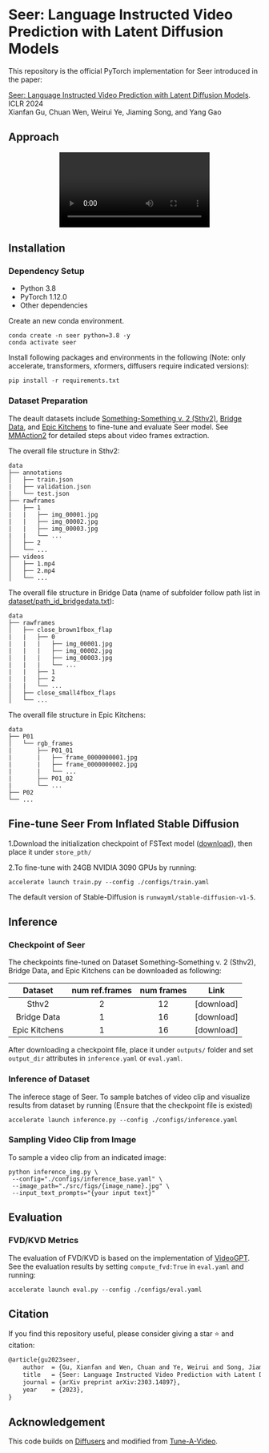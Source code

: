 # Seer: Language Instructed Video Prediction with Latent Diffusion Models

This repository is the official PyTorch implementation for Seer introduced in the paper:

[Seer: Language Instructed Video Prediction with Latent Diffusion Models](https://arxiv.org/abs/2303.14897). ICLR 2024
<br>
Xianfan Gu, Chuan Wen, Weirui Ye, Jiaming Song, and Yang Gao
<br>
## Approach
<div align="center">
<video src="src/pipeline_video.mp4" type="video/mp4" /video>
</div>


## Installation

### Dependency Setup
* Python 3.8
* PyTorch 1.12.0
* Other dependencies

Create an new conda environment.
```
conda create -n seer python=3.8 -y
conda activate seer
```
Install following packages and environments in the following (Note: only accelerate, transformers, xformers, diffusers require indicated versions):
```
pip install -r requirements.txt
```

### Dataset Preparation 
The deault datasets include [Something-Something v. 2 (Sthv2)](https://developer.qualcomm.com/software/ai-datasets/something-something), [Bridge Data](https://sites.google.com/view/bridgedata), and [Epic Kitchens](https://epic-kitchens.github.io/2023) to fine-tune and evaluate Seer model. See [MMAction2](https://github.com/open-mmlab/mmaction2/blob/main/tools/data/sthv2/README.md) for detailed steps about video frames extraction.

The overall file structure in Sthv2:
```
data
├── annotations
│   ├── train.json
|   ├── validation.json
|   └── test.json
├── rawframes
│   ├── 1
|   |   ├── img_00001.jpg
|   |   ├── img_00002.jpg
|   |   ├── img_00003.jpg
|   |   └── ...
│   ├── 2
│   └── ...
├── videos
│   ├── 1.mp4
│   ├── 2.mp4
│   └── ...
```
The overall file structure in Bridge Data (name of subfolder follow path list in [dataset/path_id_bridgedata.txt](dataset/path_id_bridgedata.txt)):
```
data
├── rawframes
│   ├── close_brown1fbox_flap
|   |   ├── 0
|   |   |   ├── img_00001.jpg
|   |   |   ├── img_00002.jpg
|   |   |   ├── img_00003.jpg
|   |   |   └── ...
|   |   ├── 1
|   |   ├── 2
|   |   └── ...
│   ├── close_small4fbox_flaps
│   └── ...
```
The overall file structure in Epic Kitchens:
```
data
├── P01
│   └── rgb_frames
|       ├── P01_01
|       |   ├── frame_0000000001.jpg
|       |   ├── frame_0000000002.jpg
|       |   └── ...
|       ├── P01_02
|       └── ...
├── P02
└── ...
```

## Fine-tune Seer From Inflated Stable Diffusion
1.Download the initialization checkpoint of FSText model ([download](https://drive.google.com/drive/folders/16WTplpnBvtdRFh0C9gQ69Aa7uTHUfQor?usp=sharing)), then place it under `store_pth/` 

2.To fine-tune with 24GB NVIDIA 3090 GPUs by running:
```
accelerate launch train.py --config ./configs/train.yaml
``` 
The default version of Stable-Diffusion is `runwayml/stable-diffusion-v1-5`.

## Inference

### Checkpoint of Seer
The checkpoints fine-tuned on Dataset Something-Something v. 2 (Sthv2), Bridge Data, and Epic Kitchens can be downloaded as following:

| Dataset | num ref.frames | num frames |Link | 
| :---: | :---:  | :---: | :---: |
| Sthv2 | 2 | 12 |  [download]   |
| Bridge Data | 1 | 16 |  [download]   |
| Epic Kitchens | 1 | 16 |  [download]   |

After downloading a checkpoint file, place it under `outputs/` folder and set `output_dir` attributes in `inference.yaml` or `eval.yaml`.

### Inference of Dataset
The inferece stage of Seer. To sample batches of video clip and visualize results from dataset by running (Ensure that the checkpoint file is existed)
```
accelerate launch inference.py --config ./configs/inference.yaml
``` 
### Sampling Video Clip from Image
To sample a video clip from an indicated image:
```
python inference_img.py \
 --config="./configs/inference_base.yaml" \
 --image_path="./src/figs/{image_name}.jpg" \
 --input_text_prompts="{your input text}"
```

## Evaluation

### FVD/KVD Metrics
The evaluation of FVD/KVD is based on the implementation of [VideoGPT](https://github.com/wilson1yan/VideoGPT). See the evaluation results by setting `compute_fvd:True` in `eval.yaml` and running:
```
accelerate launch eval.py --config ./configs/eval.yaml
``` 

## Citation

If you find this repository useful, please consider giving a star :star: and citation:
```latex
@article{gu2023seer,
    author  = {Gu, Xianfan and Wen, Chuan and Ye, Weirui and Song, Jiaming and Gao, Yang},
    title   = {Seer: Language Instructed Video Prediction with Latent Diffusion Models},
    journal = {arXiv preprint arXiv:2303.14897},
    year    = {2023},
}
```

## Acknowledgement
This code builds on [Diffusers](https://github.com/huggingface/diffusers) and modified from [Tune-A-Video](https://github.com/showlab/Tune-A-Video).

